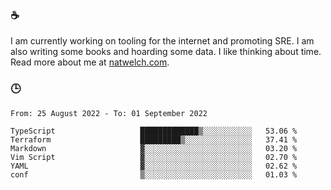 ### ☕

I am currently working on tooling for the internet and promoting SRE. I am also writing some books and hoarding some data. I like thinking about time. Read more about me at [natwelch.com](https://natwelch.com).

### 🕒

<!--START_SECTION:waka-->

```text
From: 25 August 2022 - To: 01 September 2022

TypeScript                   █████████████▒░░░░░░░░░░░   53.06 %
Terraform                    █████████▒░░░░░░░░░░░░░░░   37.41 %
Markdown                     ▓░░░░░░░░░░░░░░░░░░░░░░░░   03.20 %
Vim Script                   ▓░░░░░░░░░░░░░░░░░░░░░░░░   02.70 %
YAML                         ▓░░░░░░░░░░░░░░░░░░░░░░░░   02.62 %
conf                         ▒░░░░░░░░░░░░░░░░░░░░░░░░   01.03 %
```

<!--END_SECTION:waka-->
